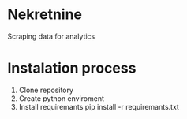 # Nekretnine
Scraping data for analytics

# Instalation process
1. Clone repository
2. Create python enviroment
3. Install requiremants pip install -r requiremants.txt
